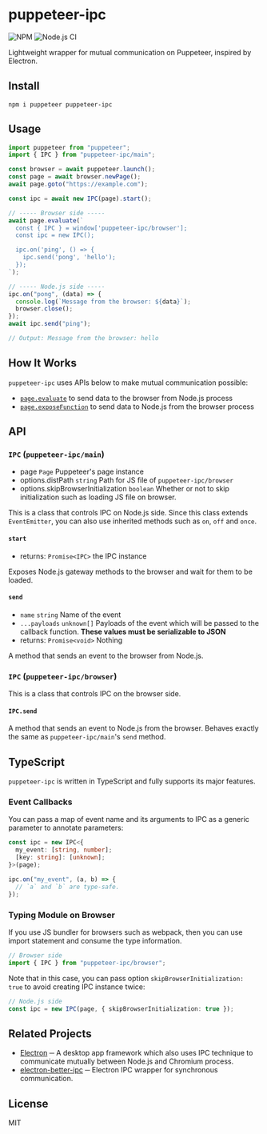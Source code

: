 # puppeteer-ipc

![NPM](https://img.shields.io/npm/v/puppeteer-ipc.svg)
![Node.js CI](https://github.com/neet/puppeteer-ipc/workflows/Node.js%20CI/badge.svg)

Lightweight wrapper for mutual communication on Puppeteer, inspired by Electron.

## Install

```
npm i puppeteer puppeteer-ipc
```

## Usage

```js
import puppeteer from "puppeteer";
import { IPC } from "puppeteer-ipc/main";

const browser = await puppeteer.launch();
const page = await browser.newPage();
await page.goto("https://example.com");

const ipc = await new IPC(page).start();

// ----- Browser side -----
await page.evaluate(`
  const { IPC } = window['puppeteer-ipc/browser'];
  const ipc = new IPC();

  ipc.on('ping', () => {
    ipc.send('pong', 'hello');
  });
`);

// ----- Node.js side -----
ipc.on("pong", (data) => {
  console.log(`Message from the browser: ${data}`);
  browser.close();
});
await ipc.send("ping");

// Output: Message from the browser: hello
```

## How It Works

`puppeteer-ipc` uses APIs below to make mutual communication possible:

- [`page.evaluate`](https://pptr.dev/#?product=Puppeteer&show=api-pageevaluatepagefunction-args) to send data to the browser from Node.js process
- [`page.exposeFunction`](https://pptr.dev/#?product=Puppeteer&show=api-pageexposefunctionname-puppeteerfunction) to send data to Node.js from the browser process

## API

### `IPC` (`puppeteer-ipc/main`)

- page `Page` Puppeteer's page instance
- options.distPath `string` Path for JS file of `puppeteer-ipc/browser`
- options.skipBrowserInitialization `boolean` Whether or not to skip initialization such as loading JS file on browser.

This is a class that controls IPC on Node.js side. Since this class extends `EventEmitter`, you can also use inherited methods such as `on`, `off` and `once`.

#### `start`

- returns: `Promise<IPC>` the IPC instance

Exposes Node.js gateway methods to the browser and wait for them to be loaded.

#### `send`

- `name` `string` Name of the event
- `...payloads` `unknown[]` Payloads of the event which will be passed to the callback function. **These values must be serializable to JSON**
- returns: `Promise<void>` Nothing

A method that sends an event to the browser from Node.js.

### `IPC` (`puppeteer-ipc/browser`)

This is a class that controls IPC on the browser side.

#### `IPC.send`

A method that sends an event to Node.js from the browser. Behaves exactly the same as `puppeteer-ipc/main`'s `send` method.

## TypeScript

`puppeteer-ipc` is written in TypeScript and fully supports its major features.

### Event Callbacks

You can pass a map of event name and its arguments to IPC as a generic parameter to annotate parameters:

```ts
const ipc = new IPC<{
  my_event: [string, number];
  [key: string]: [unknown];
}>(page);

ipc.on("my_event", (a, b) => {
  // `a` and `b` are type-safe.
});
```

### Typing Module on Browser

If you use JS bundler for browsers such as webpack, then you can use import statement and consume the type information.

```ts
// Browser side
import { IPC } from "puppeteer-ipc/browser";
```

Note that in this case, you can pass option `skipBrowserInitialization: true` to avoid creating IPC instance twice:

```ts
// Node.js side
const ipc = new IPC(page, { skipBrowserInitialization: true });
```

## Related Projects

- [Electron](https://www.electronjs.org/) ─ A desktop app framework which also uses IPC technique to communicate mutually between Node.js and Chromium process.
- [electron-better-ipc](https://github.com/sindresorhus/electron-better-ipc) ─ Electron IPC wrapper for synchronous communication.

## License

MIT
